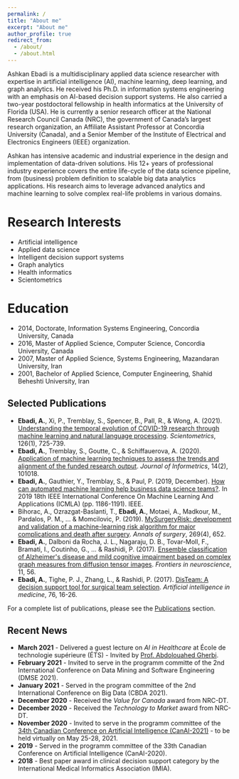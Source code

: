 ```yaml
---
permalink: /
title: "About me"
excerpt: "About me"
author_profile: true
redirect_from: 
  - /about/
  - /about.html
---
```


Ashkan Ebadi is a multidisciplinary applied data science researcher with expertise in artificial intelligence (AI), machine learning, deep learning, and graph analytics. He received his Ph.D. in information systems engineering with an emphasis on AI-based decision support systems. He also carried a two-year postdoctoral fellowship in health informatics at the University of Florida (USA). He is currently a senior research officer at the National Research Council Canada (NRC), the government of Canada’s largest research organization, an Affiliate Assistant Professor at Concordia University (Canada), and a Senior Member of the Institute of Electrical and Electronics Engineers (IEEE) organization.

Ashkan has intensive academic and industrial experience in the design and implementation of data-driven solutions. His 12+ years of professional industry experience covers the entire life-cycle of the data science pipeline, from (business) problem definition to scalable big data analytics applications. His research aims to leverage advanced analytics and machine learning to solve complex real-life problems in various domains.

Research Interests
======
* Artificial intelligence
* Applied data science
* Intelligent decision support systems
* Graph analytics
* Health informatics
* Scientometrics

Education
======
* 2014, Doctorate, Information Systems Engineering, Concordia University, Canada
* 2016, Master of Applied Science, Computer Science, Concordia University, Canada
* 2007, Master of Applied Science, Systems Engineering, Mazandaran University, Iran
* 2001, Bachelor of Applied Science, Computer Engineering, Shahid Beheshti University, Iran

Selected Publications
------
* __Ebadi, A.__, Xi, P., Tremblay, S., Spencer, B., Pall, R., & Wong, A. (2021). [Understanding the temporal evolution of COVID-19 research through machine learning and natural language processing](https://link.springer.com/article/10.1007/s11192-020-03744-7). _Scientometrics_, 126(1), 725-739.
* __Ebadi, A.__, Tremblay, S., Goutte, C., & Schiffauerova, A. (2020). [Application of machine learning techniques to assess the trends and alignment of the funded research output](https://www.sciencedirect.com/science/article/pii/S1751157718301901). _Journal of Informetrics_, 14(2), 101018.
* __Ebadi, A.__, Gauthier, Y., Tremblay, S., & Paul, P. (2019, December). [How can automated machine learning help business data science teams?](https://ieeexplore.ieee.org/abstract/document/8999171). In 2019 18th IEEE International Conference On Machine Learning And Applications (ICMLA) (pp. 1186-1191). IEEE.
* Bihorac, A., Ozrazgat-Baslanti, T., __Ebadi, A.__, Motaei, A., Madkour, M., Pardalos, P. M., ... & Momcilovic, P. (2019). [MySurgeryRisk: development and validation of a machine-learning risk algorithm for major complications and death after surgery](https://www.ncbi.nlm.nih.gov/pmc/articles/PMC6110979/). _Annals of surgery_, 269(4), 652.
* __Ebadi, A.__, Dalboni da Rocha, J. L., Nagaraju, D. B., Tovar-Moll, F., Bramati, I., Coutinho, G., ... & Rashidi, P. (2017). [Ensemble classification of Alzheimer's disease and mild cognitive impairment based on complex graph measures from diffusion tensor images](https://www.frontiersin.org/articles/10.3389/fnins.2017.00056/full). _Frontiers in neuroscience_, 11, 56.
* __Ebadi, A.__, Tighe, P. J., Zhang, L., & Rashidi, P. (2017). [DisTeam: A decision support tool for surgical team selection](https://www.sciencedirect.com/science/article/pii/S093336571630272X). _Artificial intelligence in medicine_, 76, 16-26.

For a complete list of publications, please see the [Publications](/publications/) section.

Recent News
------
* __March 2021__ - Delivered a guest lecture on _AI in Healthcare_ at École de technologie supérieure (ÉTS) - Invited by [Prof. Abdolouahed Gherbi](https://www.etsmtl.ca/en/research/professors/agherbi).
* __February 2021__ - Invited to serve in the programm committe of the 2nd International Conference on Data Mining and Software Engineering (DMSE 2021).
* __January 2021__ - Served in the program committee of the 2nd International Conference on Big Data (CBDA 2021).
* __December 2020__ - Received the _Value for Canada_ award from NRC-DT.
* __December 2020__ - Received the _Technology to Market_ award from NRC-DT.
* __November 2020__ - Invited to serve in the programm committee of the [34th Canadian Conference on Artificial Intelligence (CanAI-2021)](https://www.caiac.ca/en/conferences/canadianai-2021/home) - to be held virtually on May 25-28, 2021.
* __2019__ - Served in the programm committee of the 33th Canadian Conference on Artificial Intelligence (CanAI-2020).
* __2018__ - Best paper award in clinical decision support category by the International Medical Informatics Association (IMIA).
